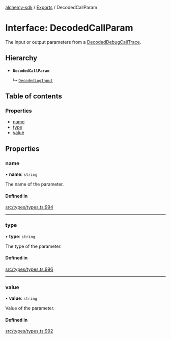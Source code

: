[alchemy-sdk](../README.md) / [Exports](../modules.md) / DecodedCallParam

# Interface: DecodedCallParam

The input or output parameters from a [DecodedDebugCallTrace](DecodedDebugCallTrace.md).

## Hierarchy

- **`DecodedCallParam`**

  ↳ [`DecodedLogInput`](DecodedLogInput.md)

## Table of contents

### Properties

- [name](DecodedCallParam.md#name)
- [type](DecodedCallParam.md#type)
- [value](DecodedCallParam.md#value)

## Properties

### name

• **name**: `string`

The name of the parameter.

#### Defined in

[src/types/types.ts:994](https://github.com/alchemyplatform/alchemy-sdk-js/blob/1ee40cb2/src/types/types.ts#L994)

___

### type

• **type**: `string`

The type of the parameter.

#### Defined in

[src/types/types.ts:996](https://github.com/alchemyplatform/alchemy-sdk-js/blob/1ee40cb2/src/types/types.ts#L996)

___

### value

• **value**: `string`

Value of the parameter.

#### Defined in

[src/types/types.ts:992](https://github.com/alchemyplatform/alchemy-sdk-js/blob/1ee40cb2/src/types/types.ts#L992)
